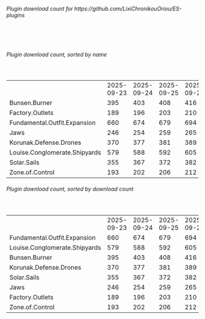 <h6>Plugin download count for https://github.com/LixiChronikouOriou/ES-plugins</h6><br>
<br>
<h6>Plugin download count, sorted by name</h6><sub><sup><br>
<table>
	<tr>
		<td></td>
		<td>2025-09-23</td>
		<td>2025-09-24</td>
		<td>2025-09-25</td>
		<td>2025-09-26</td>
		<td>2025-09-27</td>
		<td>2025-09-28</td>
		<td>2025-09-29</td>
		<td>today +</td>
	</tr>
	<tr>
		<td>Bunsen.Burner</td>
		<td>395</td>
		<td>403</td>
		<td>408</td>
		<td>416</td>
		<td>422</td>
		<td>430</td>
		<td>434</td>
		<td>+ 4</td>
	</tr>
	<tr>
		<td>Factory.Outlets</td>
		<td>189</td>
		<td>196</td>
		<td>203</td>
		<td>210</td>
		<td>216</td>
		<td>224</td>
		<td>228</td>
		<td>+ 4</td>
	</tr>
	<tr>
		<td>Fundamental.Outfit.Expansion</td>
		<td>660</td>
		<td>674</td>
		<td>679</td>
		<td>694</td>
		<td>702</td>
		<td>717</td>
		<td>722</td>
		<td>+ 5</td>
	</tr>
	<tr>
		<td>Jaws</td>
		<td>246</td>
		<td>254</td>
		<td>259</td>
		<td>265</td>
		<td>269</td>
		<td>279</td>
		<td>280</td>
		<td>+ 1</td>
	</tr>
	<tr>
		<td>Korunak.Defense.Drones</td>
		<td>370</td>
		<td>377</td>
		<td>381</td>
		<td>389</td>
		<td>393</td>
		<td>403</td>
		<td>405</td>
		<td>+ 2</td>
	</tr>
	<tr>
		<td>Louise.Conglomerate.Shipyards</td>
		<td>579</td>
		<td>588</td>
		<td>592</td>
		<td>605</td>
		<td>611</td>
		<td>623</td>
		<td>627</td>
		<td>+ 4</td>
	</tr>
	<tr>
		<td>Solar.Sails</td>
		<td>355</td>
		<td>367</td>
		<td>372</td>
		<td>382</td>
		<td>388</td>
		<td>398</td>
		<td>400</td>
		<td>+ 2</td>
	</tr>
	<tr>
		<td>Zone.of.Control</td>
		<td>193</td>
		<td>202</td>
		<td>206</td>
		<td>212</td>
		<td>216</td>
		<td>224</td>
		<td>227</td>
		<td>+ 3</td>
	</tr>
</table>
</sub></sup>
<h6>Plugin download count, sorted by download count</h6><sub><sup><br>
<table>
	<tr>
		<td></td>
		<td>2025-09-23</td>
		<td>2025-09-24</td>
		<td>2025-09-25</td>
		<td>2025-09-26</td>
		<td>2025-09-27</td>
		<td>2025-09-28</td>
		<td>2025-09-29</td>
		<td>today +</td>
	</tr>
	<tr>
		<td>Fundamental.Outfit.Expansion</td>
		<td>660</td>
		<td>674</td>
		<td>679</td>
		<td>694</td>
		<td>702</td>
		<td>717</td>
		<td>722</td>
		<td>+ 5</td>
	</tr>
	<tr>
		<td>Louise.Conglomerate.Shipyards</td>
		<td>579</td>
		<td>588</td>
		<td>592</td>
		<td>605</td>
		<td>611</td>
		<td>623</td>
		<td>627</td>
		<td>+ 4</td>
	</tr>
	<tr>
		<td>Bunsen.Burner</td>
		<td>395</td>
		<td>403</td>
		<td>408</td>
		<td>416</td>
		<td>422</td>
		<td>430</td>
		<td>434</td>
		<td>+ 4</td>
	</tr>
	<tr>
		<td>Korunak.Defense.Drones</td>
		<td>370</td>
		<td>377</td>
		<td>381</td>
		<td>389</td>
		<td>393</td>
		<td>403</td>
		<td>405</td>
		<td>+ 2</td>
	</tr>
	<tr>
		<td>Solar.Sails</td>
		<td>355</td>
		<td>367</td>
		<td>372</td>
		<td>382</td>
		<td>388</td>
		<td>398</td>
		<td>400</td>
		<td>+ 2</td>
	</tr>
	<tr>
		<td>Jaws</td>
		<td>246</td>
		<td>254</td>
		<td>259</td>
		<td>265</td>
		<td>269</td>
		<td>279</td>
		<td>280</td>
		<td>+ 1</td>
	</tr>
	<tr>
		<td>Factory.Outlets</td>
		<td>189</td>
		<td>196</td>
		<td>203</td>
		<td>210</td>
		<td>216</td>
		<td>224</td>
		<td>228</td>
		<td>+ 4</td>
	</tr>
	<tr>
		<td>Zone.of.Control</td>
		<td>193</td>
		<td>202</td>
		<td>206</td>
		<td>212</td>
		<td>216</td>
		<td>224</td>
		<td>227</td>
		<td>+ 3</td>
	</tr>
</table>
</sub></sup>
